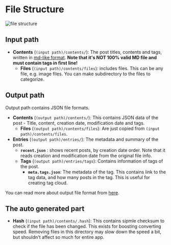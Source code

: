 # File Structure

![file structure](~/images/files.png)

## Input path

* **Contents** (`(input path)/contents/`): The post titles, contents and tags, written in [md-like format](./editing.html#console-app). **Note that it's NOT 100% valid MD file and must contain tags in first line!**
  * **Files** (`(input path)/contents/files`): includes files. This can be any file, e.g. image files. You can make subdirectory to the files to categorize.

## Output path

Output path contains JSON file formats.

* **Contents** (`(output path)/contents/`): This contains JSON data of the post - Title, content, creation date, modification date and tags.
  * **Files** (`(output path)/contents/files`): Are just copied from `(input path)/contents/files`.
* **Entries** (`(output path)/entries/`): The metadata and summary of the post.
  * **`recent.json`** : shows recent posts, by creation date order. Note that it reads creation and modification date from the original file info.
  * **Tags** (`(output path)/entries/tags`): Contains information of tags of the post.
    * **`meta.tags.json`**: The metadata of the tag. This contains link to the tag data, and how many posts in the tag. This is useful for creating tag cloud.

You can read more about output file format from [here](./reading.html).

## The auto generated part

* **Hash** (`(input path)/contents/.hash`): This contains sipmle checksum to check if the file has been changed. This exists for boosting converting speed. Removing files in this directory may slow down the speed a bit, but shouldn't affect so much for entire app.
